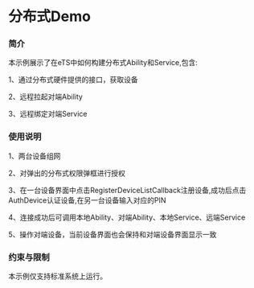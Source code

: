 # 分布式Demo

### 简介
本示例展示了在eTS中如何构建分布式Ability和Service,包含:

1、通过分布式硬件提供的接口，获取设备

2、远程拉起对端Ability

3、远程绑定对端Service


### 使用说明
1、两台设备组网

2、对弹出的分布式权限弹框进行授权

3、在一台设备界面中点击RegisterDeviceListCallback注册设备,成功后点击AuthDevice认证设备,在另一台设备输入对应的PIN

4、连接成功后可调用本地Ability、对端Ability、本地Service、远端Service

5、操作对端设备，当前设备界面也会保持和对端设备界面显示一致

### 约束与限制
本示例仅支持标准系统上运行。